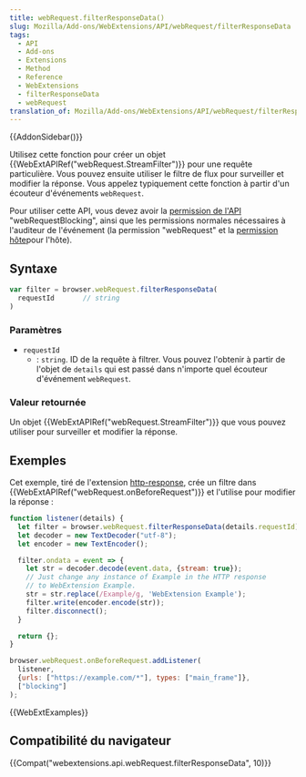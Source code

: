 ```yaml
---
title: webRequest.filterResponseData()
slug: Mozilla/Add-ons/WebExtensions/API/webRequest/filterResponseData
tags:
  - API
  - Add-ons
  - Extensions
  - Method
  - Reference
  - WebExtensions
  - filterResponseData
  - webRequest
translation_of: Mozilla/Add-ons/WebExtensions/API/webRequest/filterResponseData
---
```

{{AddonSidebar()}}

Utilisez cette fonction pour créer un objet {{WebExtAPIRef("webRequest.StreamFilter")}} pour une requête particulière.
Vous pouvez ensuite utiliser le filtre de flux pour surveiller et modifier la réponse. Vous appelez typiquement cette fonction à partir d'un écouteur d'événements `webRequest`.

Pour utiliser cette API, vous devez avoir la [permission de l'API](/fr/Add-ons/WebExtensions/manifest.json/permissions#API_permissions) "webRequestBlocking", ainsi que les permissions normales nécessaires à l'auditeur de l'événement (la permission "webRequest" et la [permission hôte](/fr/Add-ons/WebExtensions/manifest.json/permissions#Host_permissions)pour l'hôte).

## Syntaxe

```js
var filter = browser.webRequest.filterResponseData(
  requestId       // string
)
```

### Paramètres

- `requestId`
  - : `string`. ID de la requête à filtrer. Vous pouvez l'obtenir à partir de l'objet de `details` qui est passé dans n'importe quel écouteur d'événement `webRequest`.

### Valeur retournée

Un objet {{WebExtAPIRef("webRequest.StreamFilter")}} que vous pouvez utiliser pour surveiller et modifier la réponse.

## Exemples

Cet exemple, tiré de l'extension [http-response](https://github.com/mdn/webextensions-examples/tree/master/http-response), crée un filtre dans  {{WebExtAPIRef("webRequest.onBeforeRequest")}} et l'utilise pour modifier la réponse :

```js
function listener(details) {
  let filter = browser.webRequest.filterResponseData(details.requestId);
  let decoder = new TextDecoder("utf-8");
  let encoder = new TextEncoder();

  filter.ondata = event => {
    let str = decoder.decode(event.data, {stream: true});
    // Just change any instance of Example in the HTTP response
    // to WebExtension Example.
    str = str.replace(/Example/g, 'WebExtension Example');
    filter.write(encoder.encode(str));
    filter.disconnect();
  }

  return {};
}

browser.webRequest.onBeforeRequest.addListener(
  listener,
  {urls: ["https://example.com/*"], types: ["main_frame"]},
  ["blocking"]
);
```

{{WebExtExamples}}

## Compatibilité du navigateur

{{Compat("webextensions.api.webRequest.filterResponseData", 10)}}
